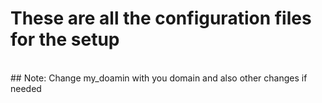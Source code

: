 # **These are all the configuration files for the setup**
<br>
## Note: Change my_doamin with you domain and also other changes if needed
